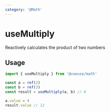 ```yaml
---
category: '@Math'
---
```


# useMultiply

Reactively calculates the product of two numbers

## Usage

```ts
import { useMultiply } from '@vueuse/math'

const a = ref(2)
const b = ref(3)
const result = useMultiply(a, b) // 6

a.value = 4
result.value // 12
```
